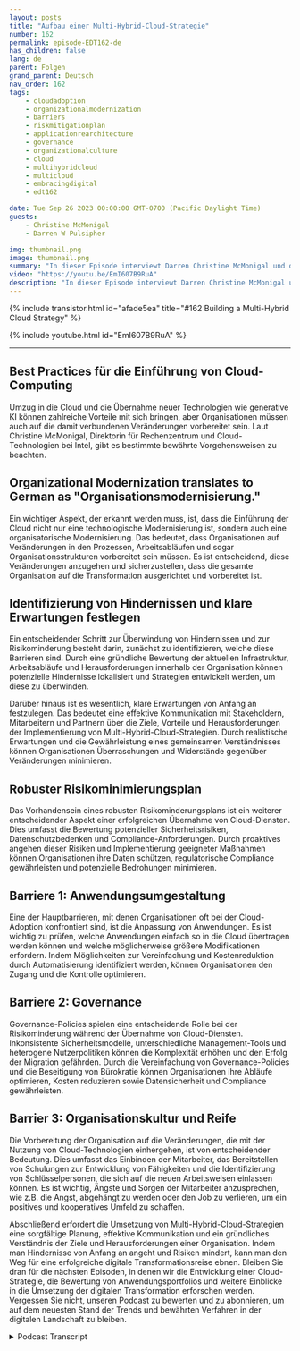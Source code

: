 ```yaml
---
layout: posts
title: "Aufbau einer Multi-Hybrid-Cloud-Strategie"
number: 162
permalink: episode-EDT162-de
has_children: false
lang: de
parent: Folgen
grand_parent: Deutsch
nav_order: 162
tags:
    - cloudadoption
    - organizationalmodernization
    - barriers
    - riskmitigationplan
    - applicationrearchitecture
    - governance
    - organizationalculture
    - cloud
    - multihybridcloud
    - multicloud
    - embracingdigital
    - edt162

date: Tue Sep 26 2023 00:00:00 GMT-0700 (Pacific Daylight Time)
guests:
    - Christine McMonigal
    - Darren W Pulsipher

img: thumbnail.png
image: thumbnail.png
summary: "In dieser Episode interviewt Darren Christine McMonigal und diskutiert die Herausforderungen, mit denen Organisationen bei der Umstellung auf die Cloud und der Einführung von Multi-Hybrid-Cloud-Architekturen konfrontiert sind. Sie betonen die Bedeutung des Verständnisses dieser Hindernisse und der Bereitstellung von Richtlinien, um sie zu überwinden. Diese Episode wird tiefer in einige Schlüsselbarrieren eintauchen und Strategien zur Risikominderung erläutern, um eine erfolgreiche Cloud-Transformation zu gewährleisten."
video: "https://youtu.be/EmI607B9RuA"
description: "In dieser Episode interviewt Darren Christine McMonigal und diskutiert die Herausforderungen, mit denen Organisationen bei der Umstellung auf die Cloud und der Einführung von Multi-Hybrid-Cloud-Architekturen konfrontiert sind. Sie betonen die Bedeutung des Verständnisses dieser Hindernisse und der Bereitstellung von Richtlinien, um sie zu überwinden. Diese Episode wird tiefer in einige Schlüsselbarrieren eintauchen und Strategien zur Risikominderung erläutern, um eine erfolgreiche Cloud-Transformation zu gewährleisten."
---
```


<div>
{% include transistor.html id="afade5ea" title="#162 Building a Multi-Hybrid Cloud Strategy" %}

{% include youtube.html id="EmI607B9RuA" %}
</div>

---

## Best Practices für die Einführung von Cloud-Computing

Umzug in die Cloud und die Übernahme neuer Technologien wie generative KI können zahlreiche Vorteile mit sich bringen, aber Organisationen müssen auch auf die damit verbundenen Veränderungen vorbereitet sein. Laut Christine McMonigal, Direktorin für Rechenzentrum und Cloud-Technologien bei Intel, gibt es bestimmte bewährte Vorgehensweisen zu beachten.

## Organizational Modernization translates to German as "Organisationsmodernisierung."

Ein wichtiger Aspekt, der erkannt werden muss, ist, dass die Einführung der Cloud nicht nur eine technologische Modernisierung ist, sondern auch eine organisatorische Modernisierung. Das bedeutet, dass Organisationen auf Veränderungen in den Prozessen, Arbeitsabläufen und sogar Organisationsstrukturen vorbereitet sein müssen. Es ist entscheidend, diese Veränderungen anzugehen und sicherzustellen, dass die gesamte Organisation auf die Transformation ausgerichtet und vorbereitet ist.

## Identifizierung von Hindernissen und klare Erwartungen festlegen

Ein entscheidender Schritt zur Überwindung von Hindernissen und zur Risikominderung besteht darin, zunächst zu identifizieren, welche diese Barrieren sind. Durch eine gründliche Bewertung der aktuellen Infrastruktur, Arbeitsabläufe und Herausforderungen innerhalb der Organisation können potenzielle Hindernisse lokalisiert und Strategien entwickelt werden, um diese zu überwinden.

Darüber hinaus ist es wesentlich, klare Erwartungen von Anfang an festzulegen. Das bedeutet eine effektive Kommunikation mit Stakeholdern, Mitarbeitern und Partnern über die Ziele, Vorteile und Herausforderungen der Implementierung von Multi-Hybrid-Cloud-Strategien. Durch realistische Erwartungen und die Gewährleistung eines gemeinsamen Verständnisses können Organisationen Überraschungen und Widerstände gegenüber Veränderungen minimieren.

## Robuster Risikominimierungsplan

Das Vorhandensein eines robusten Risikominderungsplans ist ein weiterer entscheidender Aspekt einer erfolgreichen Übernahme von Cloud-Diensten. Dies umfasst die Bewertung potenzieller Sicherheitsrisiken, Datenschutzbedenken und Compliance-Anforderungen. Durch proaktives angehen dieser Risiken und Implementierung geeigneter Maßnahmen können Organisationen ihre Daten schützen, regulatorische Compliance gewährleisten und potenzielle Bedrohungen minimieren.

## Barriere 1: Anwendungsumgestaltung

Eine der Hauptbarrieren, mit denen Organisationen oft bei der Cloud-Adoption konfrontiert sind, ist die Anpassung von Anwendungen. Es ist wichtig zu prüfen, welche Anwendungen einfach so in die Cloud übertragen werden können und welche möglicherweise größere Modifikationen erfordern. Indem Möglichkeiten zur Vereinfachung und Kostenreduktion durch Automatisierung identifiziert werden, können Organisationen den Zugang und die Kontrolle optimieren.

## Barriere 2: Governance

Governance-Policies spielen eine entscheidende Rolle bei der Risikominderung während der Übernahme von Cloud-Diensten. Inkonsistente Sicherheitsmodelle, unterschiedliche Management-Tools und heterogene Nutzerpolitiken können die Komplexität erhöhen und den Erfolg der Migration gefährden. Durch die Vereinfachung von Governance-Policies und die Beseitigung von Bürokratie können Organisationen ihre Abläufe optimieren, Kosten reduzieren sowie Datensicherheit und Compliance gewährleisten.

## Barrier 3: Organisationskultur und Reife

Die Vorbereitung der Organisation auf die Veränderungen, die mit der Nutzung von Cloud-Technologien einhergehen, ist von entscheidender Bedeutung. Dies umfasst das Einbinden der Mitarbeiter, das Bereitstellen von Schulungen zur Entwicklung von Fähigkeiten und die Identifizierung von Schlüsselpersonen, die sich auf die neuen Arbeitsweisen einlassen können. Es ist wichtig, Ängste und Sorgen der Mitarbeiter anzusprechen, wie z.B. die Angst, abgehängt zu werden oder den Job zu verlieren, um ein positives und kooperatives Umfeld zu schaffen.

Abschließend erfordert die Umsetzung von Multi-Hybrid-Cloud-Strategien eine sorgfältige Planung, effektive Kommunikation und ein gründliches Verständnis der Ziele und Herausforderungen einer Organisation. Indem man Hindernisse von Anfang an angeht und Risiken mindert, kann man den Weg für eine erfolgreiche digitale Transformationsreise ebnen. Bleiben Sie dran für die nächsten Episoden, in denen wir die Entwicklung einer Cloud-Strategie, die Bewertung von Anwendungsportfolios und weitere Einblicke in die Umsetzung der digitalen Transformation erforschen werden. Vergessen Sie nicht, unseren Podcast zu bewerten und zu abonnieren, um auf dem neuesten Stand der Trends und bewährten Verfahren in der digitalen Landschaft zu bleiben.



<details>
<summary> Podcast Transcript </summary>

<p></p>

</details>
